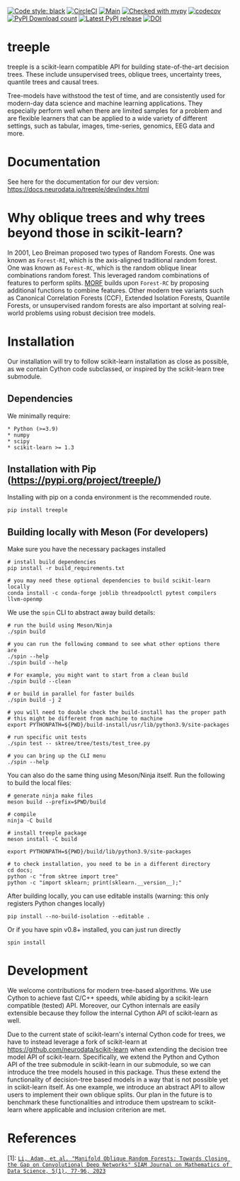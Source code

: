 [![Code style: black](https://img.shields.io/badge/code%20style-black-000000.svg)](https://github.com/psf/black)
[![CircleCI](https://circleci.com/gh/neurodata/treeple/tree/main.svg?style=svg)](https://circleci.com/gh/neurodata/treeple/tree/main)
[![Main](https://github.com/neurodata/treeple/actions/workflows/main.yml/badge.svg?branch=main)](https://github.com/neurodata/treeple/actions/workflows/main.yml)
[![Checked with mypy](http://www.mypy-lang.org/static/mypy_badge.svg)](http://mypy-lang.org/)
[![codecov](https://codecov.io/gh/neurodata/treeple/branch/main/graph/badge.svg?token=H1reh7Qwf4)](https://codecov.io/gh/neurodata/treeple)
[![PyPI Download count](https://img.shields.io/pypi/dm/treeple.svg)](https://pypistats.org/packages/treeple)
[![Latest PyPI release](https://img.shields.io/pypi/v/treeple.svg)](https://pypi.org/project/treeple/)
[![DOI](https://zenodo.org/badge/491260497.svg)](https://zenodo.org/doi/10.5281/zenodo.8412279)

treeple
===========

treeple is a scikit-learn compatible API for building state-of-the-art decision trees. These include unsupervised trees, oblique trees, uncertainty trees, quantile trees and causal trees.

Tree-models have withstood the test of time, and are consistently used for modern-day data science and machine learning applications. They especially perform well when there are limited samples for a problem and are flexible learners that can be applied to a wide variety of different settings, such as tabular, images, time-series, genomics, EEG data and more.

Documentation
=============

See here for the documentation for our dev version: <https://docs.neurodata.io/treeple/dev/index.html>

Why oblique trees and why trees beyond those in scikit-learn?
=============================================================

In 2001, Leo Breiman proposed two types of Random Forests. One was known as ``Forest-RI``, which is the axis-aligned traditional random forest. One was known as ``Forest-RC``, which is the random oblique linear combinations random forest. This leveraged random combinations of features to perform splits. [MORF](1) builds upon ``Forest-RC`` by proposing additional functions to combine features. Other modern tree variants such as Canonical Correlation Forests (CCF), Extended Isolation Forests, Quantile Forests, or unsupervised random forests are also important at solving real-world problems using robust decision tree models.

Installation
============

Our installation will try to follow scikit-learn installation as close as possible, as we contain Cython code subclassed, or inspired by the scikit-learn tree submodule.

Dependencies
------------

We minimally require:

    * Python (>=3.9)
    * numpy
    * scipy
    * scikit-learn >= 1.3

Installation with Pip (<https://pypi.org/project/treeple/>)
-------------------------------------------------------------

Installing with pip on a conda environment is the recommended route.

    pip install treeple

Building locally with Meson (For developers)
--------------------------------------------

Make sure you have the necessary packages installed

    # install build dependencies
    pip install -r build_requirements.txt

    # you may need these optional dependencies to build scikit-learn locally
    conda install -c conda-forge joblib threadpoolctl pytest compilers llvm-openmp

We use the ``spin`` CLI to abstract away build details:

    # run the build using Meson/Ninja
    ./spin build

    # you can run the following command to see what other options there are
    ./spin --help
    ./spin build --help

    # For example, you might want to start from a clean build
    ./spin build --clean

    # or build in parallel for faster builds
    ./spin build -j 2

    # you will need to double check the build-install has the proper path
    # this might be different from machine to machine
    export PYTHONPATH=${PWD}/build-install/usr/lib/python3.9/site-packages

    # run specific unit tests
    ./spin test -- sktree/tree/tests/test_tree.py

    # you can bring up the CLI menu
    ./spin --help

You can also do the same thing using Meson/Ninja itself. Run the following to build the local files:

    # generate ninja make files
    meson build --prefix=$PWD/build

    # compile
    ninja -C build

    # install treeple package
    meson install -C build

    export PYTHONPATH=${PWD}/build/lib/python3.9/site-packages

    # to check installation, you need to be in a different directory
    cd docs;  
    python -c "from sktree import tree"
    python -c "import sklearn; print(sklearn.__version__);"

After building locally, you can use editable installs (warning: this only registers Python changes locally)

    pip install --no-build-isolation --editable .

Or if you have spin v0.8+ installed, you can just run directly

    spin install

Development
===========

We welcome contributions for modern tree-based algorithms. We use Cython to achieve fast C/C++ speeds, while abiding by a scikit-learn compatible (tested) API. Moreover, our Cython internals are easily extensible because they follow the internal Cython API of scikit-learn as well.

Due to the current state of scikit-learn's internal Cython code for trees, we have to instead leverage a fork of scikit-learn at <https://github.com/neurodata/scikit-learn> when
extending the decision tree model API of scikit-learn. Specifically, we extend the Python and Cython API of the tree submodule in scikit-learn in our submodule, so we can introduce the tree models housed in this package. Thus these extend the functionality of decision-tree based models in a way that is not possible yet in scikit-learn itself. As one example, we introduce an abstract API to allow users to implement their own oblique splits. Our plan in the future is to benchmark these functionalities and introduce them upstream to scikit-learn where applicable and inclusion criterion are met.

References
==========

[1]: [`Li, Adam, et al. "Manifold Oblique Random Forests: Towards Closing the Gap on Convolutional Deep Networks" SIAM Journal on Mathematics of Data Science, 5(1), 77-96, 2023`](https://doi.org/10.1137/21M1449117)
